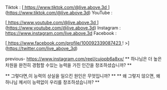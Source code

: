 Tiktok :
[<u> https://www.tiktok.com/@live.above.3d </u>] (https://www.tiktok.com/@live.above.3d)   YouTube :

[<U> https://www.youtube.com/@live.above.3d </u>] (https://www.youtube.com/@live.above.3d)   Instagram : <https://www.instagram.com/live.above.3d>
Facebook :

[<u> https://www.facebook.com/profile/100092339087423 </u> ! >] (https://twitter.com/live_above_3d)

previous- https://www.instagram.com/reel/cujopb6a8xx/
** 하나님은 더 높은 차원을 완전히 경험할 수있는 능력을 가진 인간을 창조하셨습니까? **

** 그렇다면,이 능력의 상실을 일으킨 원인은 무엇입니까? **
** 왜 그렇지 않으면, 왜 하나님 께서이 능력없이 우리를 창조하셨습니까? **



